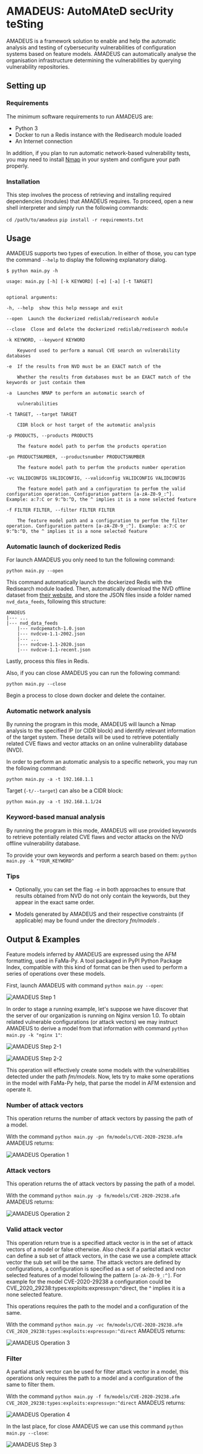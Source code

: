 # AMADEUS: AutoMAteD secUrity teSting

AMADEUS is a framework solution to enable and help the automatic analysis and testing of cybersecurity vulnerabilities of configuration systems based on feature models. AMADEUS can automatically analyse the organisation infrastructure determining the vulnerabilities by querying vulnerability repositories.

## Setting up

### Requirements
The minimum software requirements to run AMADEUS are:

* Python  3
* Docker to run a Redis instance with the Redisearch module loaded
* An Internet connection

In addition, if you plan to run automatic network-based vulnerability tests, you may need to install [Nmap](https://nmap.org) in your system and configure your path properly.

### Installation

This step involves the process of retrieving and installing required dependencies (modules) that AMADEUS requires. To proceed, open a new shell interpreter and simply run the following commands:

```cd /path/to/amadeus```
```pip install -r requirements.txt```

## Usage

AMADEUS supports two types of execution. In either of those, you can type the command ```--help``` to display the following explanatory dialog.

```
$ python main.py -h

usage: main.py [-h] [-k KEYWORD] [-e] [-a] [-t TARGET]


optional arguments:

-h, --help  show this help message and exit

--open  Launch the dockerized redislab/redisearch module

--close  Close and delete the dockerized redislab/redisearch module

-k KEYWORD, --keyword KEYWORD

	Keyword used to perform a manual CVE search on vulnerability databases

-e  If the results from NVD must be an EXACT match of the

	Whether the results from databases must be an EXACT match of the keywords or just contain them

-a  Launches NMAP to perform an automatic search of

	vulnerabilities

-t TARGET, --target TARGET

	CIDR block or host target of the automatic analysis

-p PRODUCTS, --products PRODUCTS

    The feature model path to perfom the products operation

-pn PRODUCTSNUMBER, --productsnumber PRODUCTSNUMBER

    The feature model path to perfom the products number operation

-vc VALIDCONFIG VALIDCONFIG, --validconfig VALIDCONFIG VALIDCONFIG

    The feature model path and a configuration to perfom the valid configuration operation. Configuration pattern [a-zA-Z0-9_:^]. Example: a:7:C or 9:^b:^D, the ^ implies it is a none selected feature

-f FILTER FILTER, --filter FILTER FILTER

    The feature model path and a configuration to perfom the filter operation. Configuration pattern [a-zA-Z0-9_:^]. Example: a:7:C or 9:^b:^D, the ^ implies it is a none selected feature
```

###  Automatic launch of dockerized Redis
For launch AMADEUS you only need to tun the following command:

```python main.py --open```

This command automatically launch the dockerized Redis with the Redisearch module loaded.
Then, automatically download the NVD offline dataset from [their website](https://nvd.nist.gov/vuln/data-feeds), and store the JSON files inside a folder named `nvd_data_feeds`, following this structure: 

```
AMADEUS
|--- ...
|--- nvd_data_feeds
	|--- nvdcpematch-1.0.json
	|--- nvdcve-1.1-2002.json
	|--- ...
	|--- nvdcve-1.1-2020.json
	|--- nvdcve-1.1-recent.json
```

Lastly, process this files in Redis.

Also, if you can close AMADEUS you can run the following command:

```python main.py --close```

Begin a process to close down docker and delete the container.

###  Automatic network analysis

By running the program in this mode, AMADEUS will launch a Nmap analysis to the specified IP (or CIDR block) and identify relevant information of the target system. These details will be used to retrieve potentially related CVE flaws and vector attacks on an online vulnerability database (NVD).

In order to perform an automatic analysis to a specific network, you may run the following command:

```python main.py -a -t 192.168.1.1```

Target (```-t/--target```) can also be a CIDR block:

```python main.py -a -t 192.168.1.1/24```

### Keyword-based manual analysis

By running the program in this mode, AMADEUS will use provided keywords to retrieve potentially related CVE flaws and vector attacks on the NVD offline vulnerability database.

To provide your own keywords and perform a search based on them:
```python main.py -k "YOUR_KEYWORD"```

### Tips
* Optionally, you can set the flag ```-e``` in both approaches to ensure that results obtained from NVD do not only contain the keywords, but they appear in the exact same order.

* Models generated by AMADEUS and their respective constraints (if applicable) may be found under the directory _fm/models_ .

## Output & Examples

Feature models inferred by AMADEUS are expressed using the AFM formatting, used in FaMa-Py. A tool packaged in PyPI Python Package Index, compatible with this kind of format can be then used to perform a series of operations over these models.

First, launch AMADEUS with command ```python main.py --open```:

![AMADEUS Step 1](./docs/images/step1.png)

In order to stage a running example, let's suppose we have discover that the server of our organization is running on Nginx version 1.0. To obtain related vulnerable configurations (or attack vectors) we may instruct AMADEUS to derive a model from that information with command ```python main.py -k "nginx 1"```:

![AMADEUS Step 2-1](./docs/images/step2-1.png)

![AMADEUS Step 2-2](./docs/images/step2-2.png)

This operation will effectively create some models with the vulnerabilities detected under the path _fm/models_. Now, lets try to make some operations in the model with FaMa-Py help, that parse the model in AFM extension and operate it.

### Number of attack vectors

This operation returns the number of attack vectors by passing the path of a model.

With the command ```python main.py -pn fm/models/CVE-2020-29238.afm``` AMADEUS returns:

![AMADEUS Operation 1](./docs/images/op1.png)

### Attack vectors

This operation returns the of attack vectors by passing the path of a model.

With the command ```python main.py -p fm/models/CVE-2020-29238.afm``` AMADEUS returns:

![AMADEUS Operation 2](./docs/images/op2.png)

### Valid attack vector

This operation return true is a specified attack vector is in the set of attack vectors of a model or false otherwise. Also check if a partial attack vector can define a sub set of attack vectors, in the case we use a complete attack vector the sub set will be the same. The attack vectors are defined by configurations, a configuration is specified as a set of selected and non selected features of a model following the pattern ```[a-zA-Z0-9_:^]```. For example for the model CVE-2020-29238 a configuration could be CVE_2020_29238:types:exploits:expressvpn:^direct, the ^ implies it is a none selected feature.

This operations requires the path to the model and a configuration of the same.

With the command ```python main.py -vc fm/models/CVE-2020-29238.afm CVE_2020_29238:types:exploits:expressvpn:^direct``` AMADEUS returns:

![AMADEUS Operation 3](./docs/images/op3.png)

### Filter

A partial attack vector can be used for filter attack vector in a model, this operations only requires the path to a model and a configuration of the same to filter them.

With the command ```python main.py -f fm/models/CVE-2020-29238.afm CVE_2020_29238:types:exploits:expressvpn:^direct``` AMADEUS returns:

![AMADEUS Operation 4](./docs/images/op4.png)

In the last place, for close AMADEUS we can use this command ```python main.py --close```:

![AMADEUS Step 3](./docs/images/step3.png)
